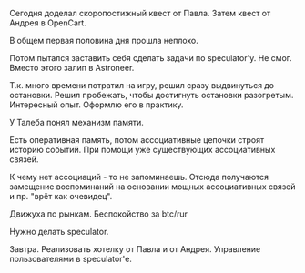 Сегодня доделал скоропостижный квест от Павла.
Затем квест от Андрея в OpenCart.

В общем первая половина дня прошла неплохо. 

Потом пытался заставить себя сделать задачи по speculator'у. Не смог. Вместо этого залип в Astroneer.

Т.к. много времени потратил на игру, решил сразу выдвинуться до остановки.
Решил пробежать, чтобы достигнуть остановки разогретым.
Интересный опыт. Оформлю его в практику.

У Талеба понял механизм памяти.

Есть оперативная память, потом ассоциативные цепочки строят историю событий.
При помощи уже существующих ассоциативных связей.

К чему нет ассоциаций - то не запоминаешь.
Отсюда получаются замещение воспоминаний на основании мощных ассоциативных связей и пр. "врёт как очевидец".

Движуха по рынкам.
Беспокойство за btc/rur

Нужно делать speculator.

Завтра.
Реализовать хотелку от Павла и от Андрея.
Управление пользователями в speculator'е.